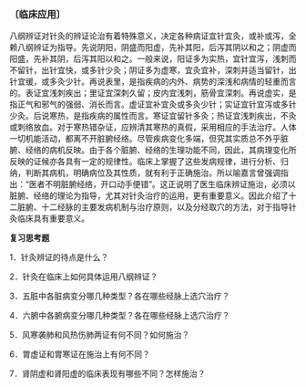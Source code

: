 ### 〔临床应用〕

八纲辨证对针灸的辨证论治有着特殊意义，决定各种病证宜针宜灸，或补或泻，全赖八纲辨证为指导。先说阴阳，阴盛而阳虚，先补其阳，后泻其阴以和之；阴虚而阳盛，先补其阴，后泻其阳以和之。一般来说，阳证多为实热，宜针宜泻，浅刺而不留针，出针宜快，或多针少灸；阴证多为虚寒，宜灸宜补，深刺并适当留针，出针宜缓，或多灸少针。再说表里，是指疾病的内外、病势的深浅和病情的轻重而言的。表证宜浅刺疾出；里证宜深刺久留；皮内宜浅刺，筋骨宜深刺。再说虚实，是指正气和邪气的强弱、消长而言。虚证宜补宜灸或多灸少针；实证宜针宜泻或多针少灸。后说寒热，是指疾病的属性而言。寒证宜留针多灸；热证宜浅刺疾出，不灸或刺络放血。对于寒热错杂证，应辨清其寒热的真假，采用相应的手法治疗。人体一切机能活动，都离不开脏腑经络。尽管疾病变化多端，但究其实质总不外乎脏腑、经络的病机反映。由于各个脏腑、经络的生理功能不同，因此，其病理变化所反映的证候亦各具有一定的规律性。临床上掌握了这些发病规律，进行分析、归纳，判断其病机，明确病位及其性质，就有利于正确施治。所以喻嘉言曾强调指出：“医者不明脏腑经络，开口动手便错”。这正说明了医生临床辨证施治，必须以脏腑、经络的理论为指导，尤其对针灸治疗的运用，更有重要意义。因此介绍了十二脏腑、十二经脉的主要发病机制与治疗原则，以及分经取穴的方法，对于指导针灸临床具有重要意义。

**复习思考题**

1．针灸辨证的待点是什么？

2．针灸在临床上如何具体运用八纲辨证？

3．五脏中各脏病变分哪几种类型？各在哪些经脉上选穴治疗？

4．六腑中各腑病变分哪几种类型？各在哪些经脉上选穴治疗？

5．风寒袭肺和风热伤肺两证有何不同？如何施治？

6．胃虚证和胃寒证在施治上有何不同？

7．肾阴虚和肾阳虚的临床表现有哪些不同？怎样施治？ 
